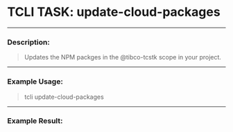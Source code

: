 # TCLI TASK: update-cloud-packages

---
### Description:
> Updates the NPM packges in the @tibco-tcstk scope in your project.

---
### Example Usage:
> tcli update-cloud-packages



---
### Example Result:
